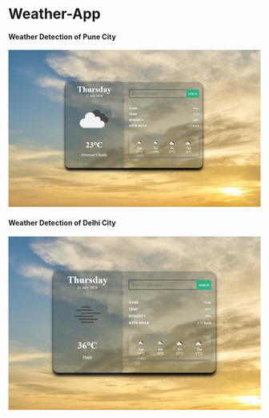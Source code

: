 # Weather-App

<h4>Weather Detection of Pune City</h4>
<img src="Weather in Pune" alt="Pune">

<h4>Weather Detection of Delhi City</h4>
<img src="Weather in Delhi" alt="Delhi">

